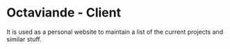 # Octaviande - Client
It is used as a personal website to maintain a list of the current projects and similar stuff.
